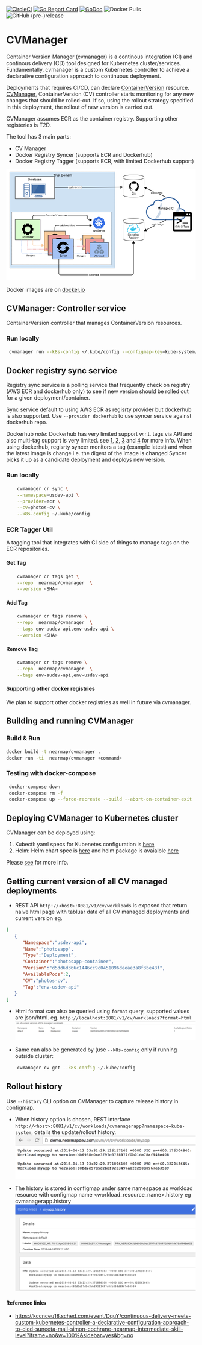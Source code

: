[![CircleCI](https://circleci.com/gh/nearmap/cvmanager.svg?style=svg&circle-token=e635659d5d8190eb041cc92149262a5b75470fcd)](https://circleci.com/gh/nearmap/cvmanager)
[![Go Report Card](https://goreportcard.com/badge/github.com/nearmap/cvmanager)](https://goreportcard.com/report/github.com/nearmap/cvmanager)
[![GoDoc](https://godoc.org/github.com/nearmap/cvmanager?status.svg "GoDoc")](https://godoc.org/github.com/nearmap/cvmanager)
![Docker Pulls](https://img.shields.io/docker/pulls/nearmap/cvmanager.svg)
![GitHub (pre-)release](https://img.shields.io/github/release/nearmap/cvmanager/all.svg)


# CVManager
Container Version Manager (cvmanager) is a continous integration (CI) and continous delivery (CD) tool designed for Kubernetes cluster/services. Fundamentally, cvmanager is a custom Kubernetes controller to achieve a declarative configuration approach to continuous deployment. 

Deployments that requires CI/CD, can declare [ContainerVersion](k8s/cv-crd.yaml) resource. [CVManager](k8s/Backend.yaml), ContainerVersion (CV) controller starts monitoring for any new changes that should be rolled-out. If so, using the rollout strategy specified in this deployment, the rollout of new version is carried out.

CVManager assumes ECR as the container registry. Supporting other registeries is T2D.

The tool has 3 main parts:
- CV Manager
- Docker Registry Syncer (supports ECR and Dockerhub)
- Docker Registry Tagger (supports ECR, with limited Dockerhub support)

![architecture](cvm-architecture.png "CVM architecture")

Docker images are on [docker.io](https://hub.docker.com/r/nearmap/cvmanager/)

## CVManager: Controller service
ContainerVersion controller that manages ContainerVersion resources.

### Run locally
```sh
 cvmanager run --k8s-config ~/.kube/config --configmap-key=kube-system/cvmanager
```

## Docker registry sync service

Registry sync service is a polling service that frequently check on registry (AWS ECR and dockerhub only) to see if new version should be rolled out for a given deployment/container.

Sync service default to using AWS ECR as regisrty provider but dockerhub is also supported. Use ```--provider dockerhub``` to use syncer service against dockerhub repo.

Dockerhub *note*: 
Dockerhub has very limited support w.r.t. tags via API and also multi-tag support is very limited. see [1](https://github.com/kubernetes/kubernetes/issues/33664), [2](https://github.com/kubernetes/kubernetes/issues/11348), [3](https://github.com/docker/hub-feedback/issues/68) and [4](https://github.com/kubernetes/kubernetes/issues/1697) for more info.
When using dockerhub, regisrty syncer monitors a tag (example latest) and when the latest image is change i.e. the digest of the image is changed Syncer picks it up as a candidate deployment and deploys new version. 


### Run locally
```sh
    cvmanager cr sync \
    --namespace=usdev-api \
    --provider=ecr \
    --cv=photos-cv \
    --k8s-config ~/.kube/config
```


### ECR Tagger Util
A tagging tool that integrates with CI side of things to manage tags on the ECR repositories.

#### Get Tag
```sh
    cvmanager cr tags get \
    --repo  nearmap/cvmanager  \
    --version <SHA>
```

#### Add Tag
```sh
    cvmanager cr tags remove \
    --repo  nearmap/cvmanager  \
    --tags env-audev-api,env-usdev-api \
    --version <SHA>
```

#### Remove Tag
```sh
    cvmanager cr tags remove \
    --repo  nearmap/cvmanager  \
    --tags env-audev-api,env-usdev-api
```


#### Supporting other docker registries
We plan to support other docker registries as well in future via cvmanager. 


## Building and running CVManager

### Build & Run
```sh
docker build -t nearmap/cvmanager .
docker run -ti  nearmap/cvmanager <command>
```

### Testing with docker-compose
```sh
 docker-compose down
 docker-compose rm -f
 docker-compose up --force-recreate --build --abort-on-container-exit
```


## Deploying CVManager to Kubernetes cluster
CVManager can be deployed using:

1. Kubectl: yaml specs for Kubenetes configuration is [here](kubectl/README.md)
2. Helm: Helm chart spec is [here](helm/cvmanager) and helm package is avaialble [here](https://raw.githubusercontent.com/nearmap/cvmanager/master/k8s/helm/cvmanager/cvmanager-0.1.0.tgz)

Please [see](k8s/README.md) for more info.


## Getting current version of all CV managed deployments 
- REST API ```http://<host>:8081/v1/cv/workloads``` is exposed that return naive html page with tabluar data of all CV managed deployments and current version
eg.
```json
[
   {
      "Namespace":"usdev-api",
      "Name":"photosapp",
      "Type":"Deployment",
      "Container":"photosapp-container",
      "Version":"d5dd6d366c1446cc9c0451096deeae3a8f3be48f",
      "AvailablePods":2,
      "CV":"photos-cv",
      "Tag":"env-usdev-api"
   }
]
```

- Html format can also be queried using ```format``` query, supported values are json/html. eg. ```http://localhost:8081/v1/cv/workloads?format=html```
![see example](workload_html.png "HTML example")

- Same can also be generated by (use ```--k8s-config``` only if running outside cluster:
```sh
    cvmanager cv get --k8s-config ~/.kube/config
```


## Rollout history
Use ```--history``` CLI option on CVManager to capture release history in configmap. 
- When history option is chosen, REST interface ```http://<host>:8081/v1/cv/workloads/cvmanagerapp?namespace=kube-system```, details the update/rollout history. 
![see example](release_history.png "Example")

- The history is stored in configmap under same namespace as workload resource with configmap name <workload_resource_name>.history eg cvmanagerapp.history
![see example](history_configmap.png "Example")



#### Reference links
- https://kccnceu18.sched.com/event/DquY/continuous-delivery-meets-custom-kubernetes-controller-a-declarative-configuration-approach-to-cicd-suneeta-mall-simon-cochrane-nearmap-intermediate-skill-level?iframe=no&w=100%&sidebar=yes&bg=no
